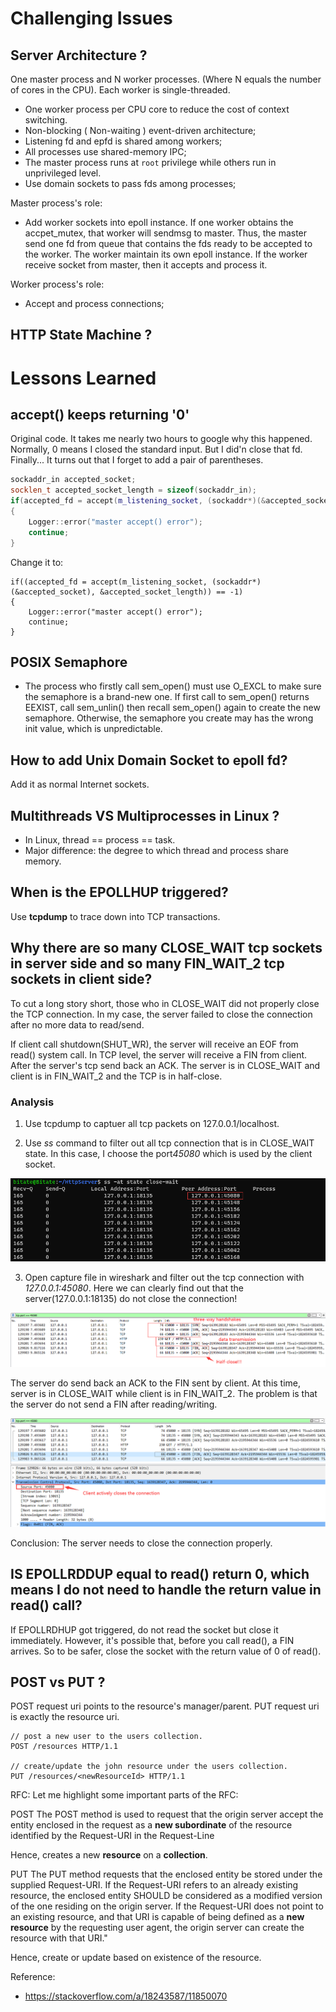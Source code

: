 

# Challenging Issues
## Server Architecture ?
One master process and N worker processes. (Where N equals the number of cores in the CPU). Each worker is single-threaded.

* One worker process per CPU core to reduce the cost of context switching.
* Non-blocking ( Non-waiting ) event-driven architecture;
* Listening fd and epfd is shared among workers;
* All processes use shared-memory IPC;
* The master process runs at `root` privilege while others run in unprivileged level.
* Use domain sockets to pass fds among processes;

Master process's role:
* Add worker sockets into epoll instance. If one worker obtains the accpet_mutex, that worker will sendmsg to master. Thus, the master send one fd from queue that contains the fds ready to be accepted to the worker. The worker maintain its own epoll instance. If the worker receive socket from master, then it accepts and process it.

Worker process's role:
* Accept and process connections;

## HTTP State Machine ?



# Lessons Learned

## accept() keeps returning '0'
Original code. It takes me nearly two hours to google why this happened. Normally, 0 means I closed the standard input. But I did'n close that fd. Finally... It turns out that I forget to add a pair of parentheses.
```cpp
sockaddr_in accepted_socket;
socklen_t accepted_socket_length = sizeof(sockaddr_in);
if(accepted_fd = accept(m_listening_socket, (sockaddr*)(&accepted_socket), &accepted_socket_length) == -1)
{
    Logger::error("master accept() error");
    continue;
}
```

Change it to:
```
if((accepted_fd = accept(m_listening_socket, (sockaddr*)(&accepted_socket), &accepted_socket_length)) == -1)
{
    Logger::error("master accept() error");
    continue;
}
```


## POSIX Semaphore
* The process who firstly call sem_open() must use O_EXCL to make sure the semaphore is a brand-new one. If first call to sem_open() returns EEXIST, call sem_unlin() then recall sem_open() again to create the new semaphore. Otherwise, the semaphore you create may has the wrong init value, which is unpredictable.

## How to add Unix Domain Socket to epoll fd?
Add it as normal Internet sockets.

## Multithreads VS Multiprocesses in Linux ?
* In Linux, thread == process == task.
* Major difference: the degree to which thread and process share memory.

## When is the EPOLLHUP triggered?
Use **tcpdump** to trace down into TCP transactions.


## Why there are so many CLOSE_WAIT tcp sockets in server side and so many FIN_WAIT_2 tcp sockets in client side?

To cut a long story short, those who in CLOSE_WAIT did not properly close the TCP connection. In my case, the server failed to close the connection after no more data to read/send.


If client call shutdown(SHUT_WR), the server will receive an EOF from read() system call. In TCP level, the server will receive a FIN from client. After the server's tcp send back an ACK. The server is in CLOSE_WAIT and client is in FIN_WAIT_2 and the TCP is in half-close.

### Analysis  
1. Use tcpdump to captuer all tcp packets on 127.0.0.1/localhost.

2. Use *ss* command to filter out all tcp connection that is in CLOSE_WAIT state. In this case, I choose the port*45080* which is used by the client socket.

![ss command](../docs/screenshots/20210124114332.png)

3. Open capture file in wireshark and filter out the tcp connection with *127.0.0.1:45080*. Here we can clearly find out that the server(127.0.0.1:18135) do not close the connection! 

![packet info](../docs/screenshots/20210124114902.png)

The server do send back an ACK to the FIN sent by client. At this time, server is in CLOSE_WAIT while client is in FIN_WAIT_2. The problem is that the server do not send a FIN after reading/writing. 

![packet info](../docs/screenshots/20210124115011.png)

Conclusion: The server needs to close the connection properly. 

## IS EPOLLRDDUP equal to read() return 0, which means I do not need to handle the return value in read() call?
If EPOLLRDHUP got triggered, do not read the socket but close it immediately. However, it's possible that, before you call read(), a FIN arrives. So to be safer, close the socket with the return value of 0 of read().

## POST vs PUT ?
POST request uri points to the resource's manager/parent.
PUT request uri is exactly the resource uri.

```
// post a new user to the users collection.
POST /resources HTTP/1.1  

// create/update the john resource under the users collection.
PUT /resources/<newResourceId> HTTP/1.1 
```

RFC:
Let me highlight some important parts of the RFC:

POST
The POST method is used to request that the origin server accept the entity enclosed in the request as a **new subordinate** of the resource identified by the Request-URI in the Request-Line

Hence, creates a new **resource** on a **collection**.

PUT
The PUT method requests that the enclosed entity be stored under the supplied Request-URI. If the Request-URI refers to an already existing resource, the enclosed entity SHOULD be considered as a modified version of the one residing on the origin server. If the Request-URI does not point to an existing resource, and that URI is capable of being defined as a **new resource** by the requesting user agent, the origin server can create the resource with that URI."

Hence, create or update based on existence of the resource.

Reference:
* https://stackoverflow.com/a/18243587/11850070